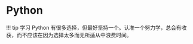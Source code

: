 # Python

!!! tip
    学习 Python 有很多选择，但最好坚持一个。认准一个努力学，总会有收获，而不应该在因为选择太多而无所适从中浪费时间。

<!-- <div class="grid cards" markdown>

-   :fontawesome-solid-book:{ .lg .middle } __Python For Beginners__

    ---

    中文，可视化机器学习系列之第一部

    [:octicons-arrow-right-24: <a href="https://github.com/Visualize-ML/Book1_Python-For-Beginners" target="_blank"> Portal </a>](#)

</div> -->
